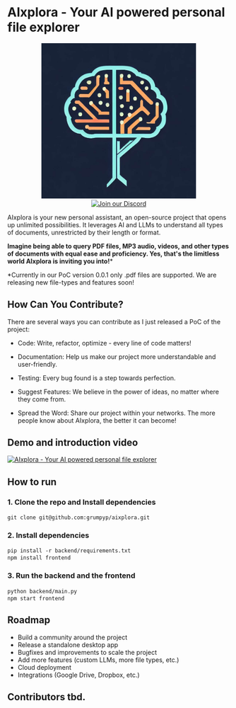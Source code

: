 # AIxplora - Your AI powered personal file explorer
<p align="center">
  <img src="aixplora_logo.png" width="350" title="AIxplora logo"><br>
<a href="https://discord.gg/2G778kHG">
  <img src="https://img.shields.io/badge/discord-join%20chat-blue.svg" alt="Join our Discord" height="40"></a>
</p>

AIxplora is your new personal assistant, an open-source project that opens up unlimited possibilities.
It leverages AI and LLMs to understand all types of documents, unrestricted by their length or format.

**Imagine being able to query PDF files, MP3 audio, videos, and other types of documents with equal ease and proficiency. 
Yes, that's the limitless world AIxplora is inviting you into!***

*Currently in our PoC version 0.0.1 only .pdf files are supported. We are releasing new file-types and features soon!

## How Can You Contribute?
There are several ways you can contribute as I just released a PoC of the project:

- Code: Write, refactor, optimize - every line of code matters!

- Documentation: Help us make our project more understandable and user-friendly.

- Testing: Every bug found is a step towards perfection.

- Suggest Features: We believe in the power of ideas, no matter where they come from.

- Spread the Word: Share our project within your networks. The more people know about AIxplora, the better it can become!

## Demo and introduction video
[![AIxplora - Your AI powered personal file explorer](https://i9.ytimg.com/vi_webp/eKLmhJobVvc/mqdefault.webp?v=646e612f&sqp=COzbuaMG&rs=AOn4CLBO1JDjSaot7flQJMZt9uLWSyreAQ)](https://youtu.be/eKLmhJobVvc)


## How to run

### 1. Clone the repo and Install dependencies
```
git clone git@github.com:grumpyp/aixplora.git
```
### 2. Install dependencies
```
pip install -r backend/requirements.txt
npm install frontend
```
### 3. Run the backend and the frontend
```
python backend/main.py
npm start frontend
```


## Roadmap

- Build a community around the project
- Release a standalone desktop app
- Bugfixes and improvements to scale the project
- Add more features (custom LLMs, more file types, etc.)
- Cloud deployment
- Integrations (Google Drive, Dropbox, etc.)


## Contributors tbd.

